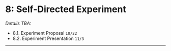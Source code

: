 # 8: Self-Directed Experiment

*Details TBA:*

* 8.1. Experiment Proposal `10/22`
* 8.2. Experiment Presentation `11/3`


---
